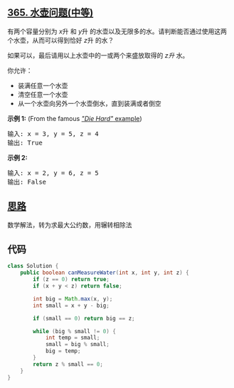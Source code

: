 ## [365. 水壶问题(中等)](https://leetcode-cn.com/problems/water-and-jug-problem/)
<div class="notranslate"><p>有两个容量分别为&nbsp;<em>x</em>升 和<em> y</em>升 的水壶以及无限多的水。请判断能否通过使用这两个水壶，从而可以得到恰好&nbsp;<em>z</em>升 的水？</p>

<p>如果可以，最后请用以上水壶中的一或两个来盛放取得的&nbsp;<em>z升&nbsp;</em>水。</p>

<p>你允许：</p>

<ul>
	<li>装满任意一个水壶</li>
	<li>清空任意一个水壶</li>
	<li>从一个水壶向另外一个水壶倒水，直到装满或者倒空</li>
</ul>

<p><strong>示例 1:</strong> (From the famous <a href="https://www.youtube.com/watch?v=BVtQNK_ZUJg"><em>"Die Hard"</em> example</a>)</p>

<pre>输入: x = 3, y = 5, z = 4
输出: True
</pre>

<p><strong>示例 2:</strong></p>

<pre>输入: x = 2, y = 6, z = 5
输出: False
</pre>
</div>

## [思路](https://leetcode-cn.com/problems/water-and-jug-problem/solution/shui-hu-wen-ti-de-jie-ti-si-kao-java-by-wang-code-/)
数学解法，转为求最大公约数，用辗转相除法

## 代码
```java
class Solution {
    public boolean canMeasureWater(int x, int y, int z) {
        if (z == 0) return true;
        if (x + y < z) return false;

        int big = Math.max(x, y);
        int small = x + y - big;

        if (small == 0) return big == z;

        while (big % small != 0) {
            int temp = small;
            small = big % small;
            big = temp;
        }
        return z % small == 0;
    }
}
```
